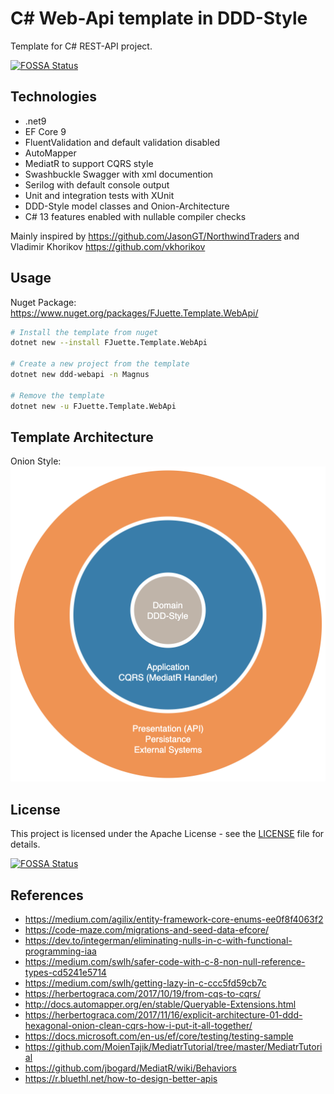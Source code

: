 # C# Web-Api template in DDD-Style

Template for C# REST-API project.

[![FOSSA Status](https://app.fossa.com/api/projects/git%2Bgithub.com%2FFJuette%2Ftusk-ms.svg?type=shield)](https://app.fossa.com/projects/git%2Bgithub.com%2FFJuette%2Ftusk-ms?ref=badge_shield)

## Technologies

* .net9
* EF Core 9
* FluentValidation and default validation disabled
* AutoMapper
* MediatR to support CQRS style
* Swashbuckle Swagger with xml documention
* Serilog with default console output
* Unit and integration tests with XUnit
* DDD-Style model classes and Onion-Architecture
* C# 13 features enabled with nullable compiler checks

Mainly inspired by <https://github.com/JasonGT/NorthwindTraders> and Vladimir Khorikov <https://github.com/vkhorikov>

## Usage

Nuget Package: <https://www.nuget.org/packages/FJuette.Template.WebApi/>

```bash
# Install the template from nuget
dotnet new --install FJuette.Template.WebApi

# Create a new project from the template
dotnet new ddd-webapi -n Magnus

# Remove the template
dotnet new -u FJuette.Template.WebApi
```

## Template Architecture

Onion Style:
![Architecture](Architecture.png)

## License

This project is licensed under the Apache License - see the [LICENSE](LICENSE) file for details.

[![FOSSA Status](https://app.fossa.com/api/projects/git%2Bgithub.com%2FFJuette%2Ftusk-ms.svg?type=large)](https://app.fossa.com/projects/git%2Bgithub.com%2FFJuette%2Ftusk-ms?ref=badge_large)

## References

* <https://medium.com/agilix/entity-framework-core-enums-ee0f8f4063f2>
* <https://code-maze.com/migrations-and-seed-data-efcore/>
* <https://dev.to/integerman/eliminating-nulls-in-c-with-functional-programming-iaa>
* <https://medium.com/swlh/safer-code-with-c-8-non-null-reference-types-cd5241e5714>
* <https://medium.com/swlh/getting-lazy-in-c-ccc5fd59cb7c>
* <https://herbertograca.com/2017/10/19/from-cqs-to-cqrs/>
* <http://docs.automapper.org/en/stable/Queryable-Extensions.html>
* <https://herbertograca.com/2017/11/16/explicit-architecture-01-ddd-hexagonal-onion-clean-cqrs-how-i-put-it-all-together/>
* <https://docs.microsoft.com/en-us/ef/core/testing/testing-sample>
* <https://github.com/MoienTajik/MediatrTutorial/tree/master/MediatrTutorial>
* <https://github.com/jbogard/MediatR/wiki/Behaviors>
* <https://r.bluethl.net/how-to-design-better-apis>
